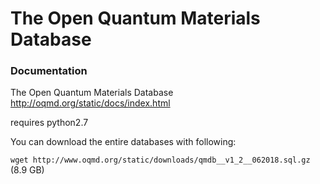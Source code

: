 # The Open Quantum Materials Database

### Documentation

The Open Quantum Materials Database
http://oqmd.org/static/docs/index.html

requires python2.7

You can download the entire databases with following:

```wget http://www.oqmd.org/static/downloads/qmdb__v1_2__062018.sql.gz``` (8.9 GB)